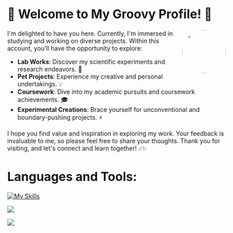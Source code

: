 
# 🌟 Welcome to My Groovy Profile! 🎸
<img src="https://i.imgur.com/X1jZXoP.jpg" align="right" width="100" style="border-radius: 50%;" />

I'm delighted to have you here. Currently, I'm immersed in studying and working on diverse projects. Within this account, you'll have the opportunity to explore:

- **Lab Works**: Discover my scientific experiments and research endeavors. 🔬
- **Pet Projects**: Experience my creative and personal undertakings. 💡
- **Coursework**: Dive into my academic pursuits and coursework achievements. 🎓
- **Experimental Creations**: Brace yourself for unconventional and boundary-pushing projects. ⚡️

I hope you find value and inspiration in exploring my work. Your feedback is invaluable to me, so please feel free to share your thoughts. Thank you for visiting, and let's connect and learn together! 🎶✨
# Languages and Tools:
[![My Skills](https://skillicons.dev/icons?i=java,spring,c,py,postman,qt,mysql,mongo,cpp,firebase,maven,figma&theme=light)](https://skillicons.dev)

![](http://github-profile-summary-cards.vercel.app/api/cards/profile-details?username=Uliana200407&theme=swift)

![](http://github-profile-summary-cards.vercel.app/api/cards/repos-per-language?username=Uliana200407&theme=swift)
